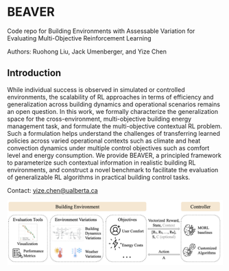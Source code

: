 # BEAVER
Code repo for Building Environments with Assessable Variation for Evaluating Multi-Objective Reinforcement Learning

Authors: Ruohong Liu, Jack Umenberger, and Yize Chen

## Introduction

While individual success is observed in simulated or controlled environments, the scalability of RL approaches in terms of efficiency and generalization across building dynamics and operational scenarios remains an open question. In this work, we formally characterize the generalization space for the cross-environment, multi-objective building energy management task, and formulate the multi-objective contextual RL problem. Such a formulation helps understand the challenges of transferring learned policies across varied operational contexts such as climate and heat convection dynamics under multiple control objectives such as comfort level and energy consumption. We provide BEAVER, a principled framework to parameterize such contextual information in realistic building RL environments, and construct a novel benchmark to facilitate the evaluation of generalizable RL algorithms in practical building control tasks.

Contact: yize.chen@ualberta.ca

![BEAVER Framework](https://github.com/chennnnnyize/BEAVER/blob/main/building_1.png)

